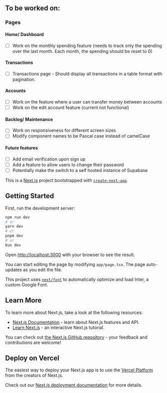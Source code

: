 ## To be worked on:

### Pages

#### Home/ Dashboard

- [ ] Work on the monthly spending feature (needs to track only the spending over the last month. Each month, the spending should be reset to 0)

#### Transactions

- [ ] Transactions page - Should display all transactions in a table format with pagination.

#### Accounts

- [ ] Work on the feature where a user can transfer money between accounts
- [ ] Work on the edit account feature (current not functional)

#### Backlog/ Maintenance

- [ ] Work on responsiveness for different screen sizes
- [ ] Modify component names to be Pascal case instead of camelCase

#### Future features

- [ ] Add email verification upon sign up
- [ ] Add a feature to allow users to change their password
- [ ] Potentially make the switch to a self hosted instance of Supabase

This is a [Next.js](https://nextjs.org/) project bootstrapped with [`create-next-app`](https://github.com/vercel/next.js/tree/canary/packages/create-next-app).

## Getting Started

First, run the development server:

```bash
npm run dev
# or
yarn dev
# or
pnpm dev
# or
bun dev
```

Open [http://localhost:3000](http://localhost:3000) with your browser to see the result.

You can start editing the page by modifying `app/page.tsx`. The page auto-updates as you edit the file.

This project uses [`next/font`](https://nextjs.org/docs/basic-features/font-optimization) to automatically optimize and load Inter, a custom Google Font.

## Learn More

To learn more about Next.js, take a look at the following resources:

- [Next.js Documentation](https://nextjs.org/docs) - learn about Next.js features and API.
- [Learn Next.js](https://nextjs.org/learn) - an interactive Next.js tutorial.

You can check out [the Next.js GitHub repository](https://github.com/vercel/next.js/) - your feedback and contributions are welcome!

## Deploy on Vercel

The easiest way to deploy your Next.js app is to use the [Vercel Platform](https://vercel.com/new?utm_medium=default-template&filter=next.js&utm_source=create-next-app&utm_campaign=create-next-app-readme) from the creators of Next.js.

Check out our [Next.js deployment documentation](https://nextjs.org/docs/deployment) for more details.
